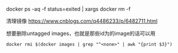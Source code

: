 

docker ps -aq -f status=exited | xargs docker rm -f


清理镜像
https://www.cnblogs.com/q4486233/p/6482711.html


想要删除untagged images，也就是那些id为<None>的image的话可以用
```
docker rmi $(docker images | grep "^<none>" | awk "{print $3}")
```

